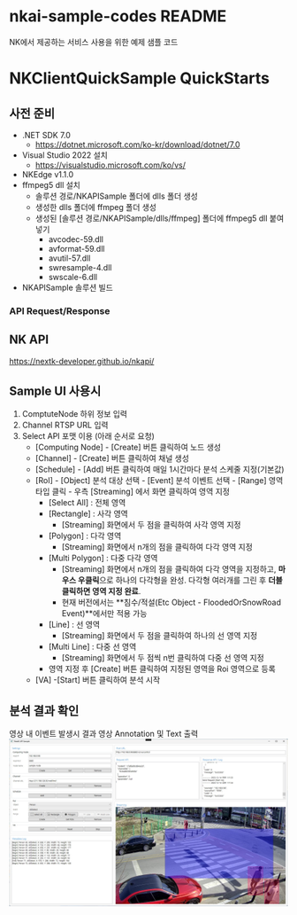 # **nkai-sample-codes README**
NK에서 제공하는 서비스 사용을 위한 예제 샘플 코드

# **NKClientQuickSample QuickStarts**
## **사전 준비**
* .NET SDK 7.0
  - https://dotnet.microsoft.com/ko-kr/download/dotnet/7.0
* Visual Studio 2022 설치
  - https://visualstudio.microsoft.com/ko/vs/
* NKEdge v1.1.0
* ffmpeg5 dll 설치
  - 솔루션 경로/NKAPISample 폴더에 dlls 폴더 생성
  - 생성한 dlls 폴더에 ffmpeg 폴더 생성
  - 생성된 [솔루션 경로/NKAPISample/dlls/ffmpeg] 폴더에 ffmpeg5 dll 붙여넣기
	- avcodec-59.dll
	- avformat-59.dll
	- avutil-57.dll
	- swresample-4.dll
	- swscale-6.dll
* NKAPISample 솔루션 빌드


### **API Request/Response**
## **NK API**
https://nextk-developer.github.io/nkapi/


## **Sample UI 사용시**
1. ComptuteNode 하위 정보 입력
2. Channel RTSP URL 입력
3. Select API 포맷 이용 (아래 순서로 요청)
	- [Computing Node] - [Create] 버튼 클릭하여 노드 생성
	- [Channel] - [Create] 버튼 클릭하여 채널 생성
	- [Schedule] - [Add] 버튼 클릭하여 매일 1시간마다 분석 스케줄 지정(기본값)
	- [RoI] - [Object] 분석 대상 선택 - [Event] 분석 이벤트 선택 - [Range] 영역 타입 클릭 - 우측 [Streaming] 에서 화면 클릭하여 영역 지정
		- [Select All] : 전체 영역
		- [Rectangle] : 사각 영역
			- [Streaming] 화면에서 두 점을 클릭하여 사각 영역 지정
		- [Polygon] : 다각 영역
			- [Streaming] 화면에서 n개의 점을 클릭하여 다각 영역 지정
		- [Multi Polygon] : 다중 다각 영역
			- [Streaming] 화면에서 n개의 점을 클릭하여 다각 영역을 지정하고, **마우스 우클릭**으로 하나의 다각형을 완성. 다각형 여러개를 그린 후 **더블클릭하면 영역 지정 완료**.
			- 현재 버전에서는 **침수/적설(Etc Object - FloodedOrSnowRoad Event)**에서만 적용 가능
		- [Line] : 선 영역
			- [Streaming] 화면에서 두 점을 클릭하여 하나의 선 영역 지정
		- [Multi Line] : 다중 선 영역
			- [Streaming] 화면에서 두 점씩 n번 클릭하여 다중 선 영역 지정
		- 영역 지정 후 [Create] 버튼 클릭하여 지정된 영역을 Roi 영역으로 등록
	- [VA] -[Start] 버튼 클릭하여 분석 시작

## **분석 결과 확인**
영상 내 이벤트 발생시 결과 영상 Annotation 및 Text 출력
<img src="doc/ui.jpg" title="검출 이벤트 결과"/>
